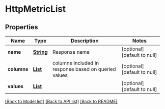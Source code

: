# HttpMetricList
## Properties

Name | Type | Description | Notes
------------ | ------------- | ------------- | -------------
**name** | [**String**](string.md) | Response name | [optional] [default to null]
**columns** | [**List**](string.md) | columns included in response based on queried values | [optional] [default to null]
**values** | [**List**](HttpMetric.md) |  | [optional] [default to null]

[[Back to Model list]](../README.md#documentation-for-models) [[Back to API list]](../README.md#documentation-for-api-endpoints) [[Back to README]](../README.md)

